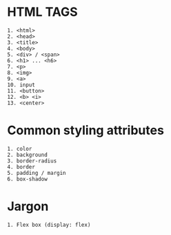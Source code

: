 # HTML TAGS

```
1. <html>
2. <head>
3. <title>
4. <body>
5. <div> / <span>
6. <h1> ... <h6>
7. <p>
8. <img>
9. <a>
10. input
11. <button>
12. <b> <i>
13. <center> 
```

# Common styling attributes

```
1. color
2. background
3. border-radius
4. border
5. padding / margin
6. box-shadow 
```

# Jargon

```
1. Flex box (display: flex)

